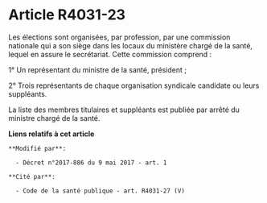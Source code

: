 # Article R4031-23

Les élections sont organisées, par profession, par une commission nationale qui a son siège dans les locaux du ministère
chargé de la santé, lequel en assure le secrétariat. Cette commission comprend :

1° Un représentant du ministre de la santé, président ;

2° Trois représentants de chaque organisation syndicale candidate ou leurs suppléants.

La liste des membres titulaires et suppléants est publiée par arrêté du ministre chargé de la santé.

**Liens relatifs à cet article**

	**Modifié par**:

	  - Décret n°2017-886 du 9 mai 2017 - art. 1

	**Cité par**:

	  - Code de la santé publique - art. R4031-27 (V)
